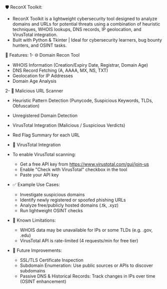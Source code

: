 🛡️ ReconX Toolkit:
- ReconX Toolkit is a lightweight cybersecurity tool designed to analyze domains and URLs for potential threats using a combination of heuristic techniques, WHOIS lookups, DNS records, IP geolocation, and VirusTotal integration.
- Built with Python & Tkinter | Ideal for cybersecurity learners, bug bounty hunters, and OSINT tasks.

🚀 Features:
1- 🌐 Domain Recon Tool
 - WHOIS Information (Creation/Expiry Date, Registrar, Domain Age)
 - DNS Record Fetching (A, AAAA, MX, NS, TXT)
 - Geolocation for IP Addresses
 - Domain Age Analysis

2- 🔗 Malicious URL Scanner
 - Heuristic Pattern Detection (Punycode, Suspicious Keywords, TLDs, Obfuscation)
 - Unregistered Domain Detection
 - VirusTotal Integration (Malicious / Suspicious Verdicts)
 - Red Flag Summary for each URL

- 🔐 VirusTotal Integration
- To enable VirusTotal scanning:
  - Get a free API key from https://www.virustotal.com/gui/join-us
  - Enable "Check with VirusTotal" checkbox in the tool
  - Paste your API key

- ✅ Example Use Cases:
  - Investigate suspicious domains
  - Identify newly registered or spoofed phishing URLs
  - Analyze free/publicly hosted domains (.tk, .xyz)
  - Run lightweight OSINT checks

- 📌 Known Limitations:
  - WHOIS data may be unavailable for IPs or some TLDs (e.g. .gov, .edu)
  - VirusTotal API is rate-limited (4 requests/min for free tier)

- 🔮 Future Improvements:
  - SSL/TLS Certificate Inspection
  - Subdomain Enumeration: Use public sources or APIs to discover subdomains
  - Passive DNS & Historical Records: Track changes in IPs over time (OSINT enhancement)

